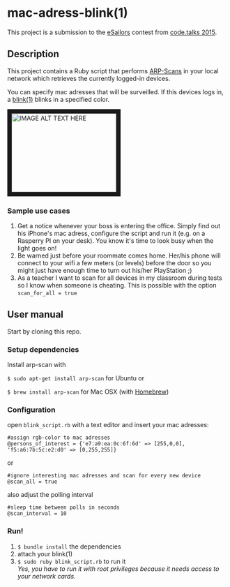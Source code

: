 # mac-adress-blink(1)
This project is a submission to the [eSailors](http://esailors.de/en/) contest from [code.talks 2015](https://www.codetalks.de/).

## Description
This project contains a Ruby script that performs [ARP-Scans](http://www.nta-monitor.com/wiki/index.php/Arp-scan_User_Guide) in your local network which retrieves the currently logged-in devices.

You can specify mac adresses that will be surveilled. If this devices logs in, a [blink(1)](https://blink1.thingm.com/) blinks in a specified color.

<a href="http://www.youtube.com/watch?feature=player_embedded&v=YOUTUBE_VIDEO_ID_HERE
" target="_blank"><img src="http://img.youtube.com/vi/YOUTUBE_VIDEO_ID_HERE/0.jpg" 
alt="IMAGE ALT TEXT HERE" width="240" height="180" border="10" /></a>

### Sample use cases
1. Get a notice whenever your boss is entering the office. Simply find out his iPhone's mac adress, configure the script and run it (e.g. on a Rasperry PI on your desk). You know it's time to look busy when the light goes on!
2. Be warned just before your roommate comes home. Her/his phone will connect to your wifi a few meters (or levels) before the door so you might just have enough time to turn out his/her PlayStation ;)
3. As a teacher I want to scan for all devices in my classroom during tests so I know when someone is cheating. This is possible with the option `scan_for_all = true` 

## User manual
Start by cloning this repo.

### Setup dependencies
Install arp-scan with

`$ sudo apt-get install arp-scan`
for Ubuntu or

`$ brew install arp-scan` for Mac OSX (with [Homebrew](http://brew.sh/))

### Configuration
open `blink_script.rb` with a text editor and insert your mac adresses:

    #assign rgb-color to mac adresses
	@persons_of_interest = {'e7:a9:ea:0c:6f:6d' => [255,0,0], 'f5:a6:7b:5c:e2:d0' => [0,255,255]}
	
or

	#ignore interesting mac adresses and scan for every new device
	@scan_all = true
	
also adjust the polling interval

	#sleep time between polls in seconds
	@scan_interval = 10

### Run!
1. `$ bundle install` the dependencies
2. attach your blink(1)
3. `$ sudo ruby blink_script.rb` to run it<br/>
   *Yes, you have to run it with root privileges because it needs access to your network cards.*
